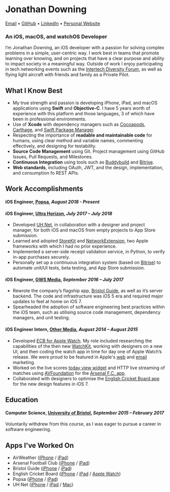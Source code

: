 # Jonathan Downing

[Email](mailto:jd@jonathandowning.uk) • [GitHub](https://github.com/JonathanDowning) • 
[LinkedIn](https://www.linkedin.com/in/jonathanrdowning/) • [Personal Website](https://jonathandowning.uk)
### An iOS, macOS, and watchOS Developer

I’m Jonathan Downing, an iOS developer with a passion for solving complex problems in a simple, user-centric way.
I work best in teams that promote learning over knowing, and on projects that have a clear purpose and ability to impact society in a meaningful way. Outside of work I enjoy participating in tech networking events such as the [Intertech Diversity Forum](https://www.facebook.com/intertechlgbt), as well as flying light aircraft with friends and family as a Private Pilot.

## What I Know Best
- My true strength and passion is developing iPhone, iPad, and macOS applications using **Swift** and **Objective-C**. I have 5 years worth of experience with this platform and those languages, 3 of which have been in professional environments.
- Use of **Xcode** with dependency managers such as [Cocoapods](https://cocoapods.org), [Carthage](https://github.com/Carthage/Carthage), and [Swift Package Manager](https://swift.org/package-manager).
- Respecting the importance of **readable and maintainable code** for humans, using clear method and variable names, commenting effectively, and designing for testability.
- **Source Code Management** using Git. Project management using GitHub Issues, Pull Requests, and Milestones.
- **Continuous Integration** using tools such as [Buddybuild](https://www.buddybuild.com) and [Bitrise](https://www.bitrise.io).
- **Web standards**, including OAuth, JWT, and the design, implementation, and consumption fo REST APIs.

## Work Accomplishments

#### **iOS Engineer**, [Popsa](https://popsa.com), *August 2018 - Present*

#### **iOS Engineer**, [Ultra Horizon](https://ultra-horizon.com), *July 2017 – July 2018*

- Developed [UH Net](https://itunes.apple.com/us/app/uh-net/id1257116295?platform=iphone&preserveScrollPosition=true#platform/iphone), in collaboration with a designer and project manager, for both iOS and macOS from empty projects to App Store submission.
- Learned and adopted [StoreKit](https://developer.apple.com/documentation/storekit) and [NetworkExtension](https://developer.apple.com/documentation/networkextension), two Apple frameworks with which I had no prior experience.
- Implemented a server-side receipt validation service, in Python, to verify in-app purchases securely.
- Personally set up a continuous integration system (based on [Bitrise](https://www.bitrise.io)) to automate unit/UI tests, beta testing, and App Store submission.

#### **iOS Engineer**, [GWS Media](https://www.gwsmedia.com), *September 2016 – July 2017*

- Rewrote the company’s flagship app, [Bristol Guide](https://itunes.apple.com/gb/app/bristol-guide-unique-places-to-visit-in-bristol/id398455034?platform=iphone&preserveScrollPosition=true#platform/iphone), as well as it’s server backend. The code and infrastructure was iOS 5 era and required major updates to feel at home on iOS 7.  
- Spearheaded the adoption of software engineering best practices within the iOS team, such as utilising source code management, dependency managers, and unit testing.

#### **iOS Engineer Intern**, [Other Media](https://other.media), *August 2014 – August 2015*

- Developed [ECB for Apple Watch](https://other.media/ecb-apple-watch). My role included researching the capabilities of the then new [WatchKit](https://developer.apple.com/watchos/), working with designers on a new UI, and then coding the watch app in time for day one of Apple Watch’s release. We were proud to be featured in Apple's [web](https://media.licdn.com/media-proxy/ext?w=800&h=800&f=n&hash=vsbu4zPqYCE4UcLXesnwZtpwtJw%3D&ora=1%2CaFBCTXdkRmpGL2lvQUFBPQ%2CxAVta5g-0R6jnhodx1Ey9KGTqAGj6E5DQJHUA3L0CHH05IbfPWjheceJeLWj90ATeyUIjQBjduu1EWPnEY68I4npKIpz3sGwcJn5agYUbhl4lWdI) and [email](https://media.licdn.com/media-proxy/ext?w=800&h=800&f=n&hash=RX19IEZ0XZyW2ysCtwFPp2cBTCQ%3D&ora=1%2CaFBCTXdkRmpGL2lvQUFBPQ%2CxAVta5g-0R6jnhodx1Ey9KGTqAGj6E5DQJHUA3L0CHH05IbfPWjtepXWcLf0oUBHcSpQjQBhLOi1SDS0Ro65Ldzse914j5TjcZf5agYUbhl4lWdI) marketing.
- Worked on the live scores [today view widget](https://developer.apple.com/design/human-interface-guidelines/ios/extensions/widgets/) and HTTP live streaming of matches using [AVFoundation](https://developer.apple.com/av-foundation/) for the [Arsenal F.C. app](https://other.media/arsenal-mobile-app).
- Collaborated with designers to optimise the [English Cricket Board app](https://other.media/ecb) for the new design features in iOS 7.

## Education
#### **Computer Science**, [University of Bristol](https://www.bristol.ac.uk), *September 2015 – February 2017*
Voluntarily withdrew from this course, as I was eager to pursue a career in software engineering.

## Apps I've Worked On

- AirWeather ([iPhone](https://itunes.apple.com/us/app/airweather/id917461874?platform=iphone&preserveScrollPosition=true#platform/iphone) / [iPad](https://itunes.apple.com/us/app/airweather/id917461874?platform=ipad&preserveScrollPosition=true#platform/ipad))
- Arsenal Football Club ([iPhone](https://itunes.apple.com/us/app/arsenal/id332060637) / [iPad](https://itunes.apple.com/us/app/arsenal/id332060637?platform=ipad&preserveScrollPosition=true#platform/ipad))
- Bristol Guide ([iPhone](https://itunes.apple.com/gb/app/bristol-guide-unique-places-to-visit-in-bristol/id398455034?platform=iphone&preserveScrollPosition=true#platform/iphone) / [iPad](https://itunes.apple.com/gb/app/bristol-guide-unique-places-to-visit-in-bristol/id398455034?platform=ipad&preserveScrollPosition=true#platform/ipad))
- English Cricket Board ([iPhone](https://itunes.apple.com/us/app/ecb-cricket/id314954199?platform=iphone&preserveScrollPosition=true#platform/iphone) / [iPad](https://itunes.apple.com/us/app/ecb-cricket-live/id898318883?mt=8) / [Apple Watch](https://itunes.apple.com/us/app/ecb-cricket/id314954199?platform=appleWatch&preserveScrollPosition=true#platform/appleWatch))
- Popsa ([iPhone](https://itunes.apple.com/gb/app/popsa/id936799728#?platform=iphone) / [iPad](https://itunes.apple.com/gb/app/popsa/id936799728#?platform=ipad))
- UH Net ([iPhone](https://itunes.apple.com/us/app/uh-net/id1257116295?platform=iphone&preserveScrollPosition=true#platform/iphone) / [iPad](https://itunes.apple.com/us/app/uh-net/id1257116295?platform=ipad&preserveScrollPosition=true#platform/ipad) / [Mac](https://itunes.apple.com/us/app/uh-net/id1360627098))
